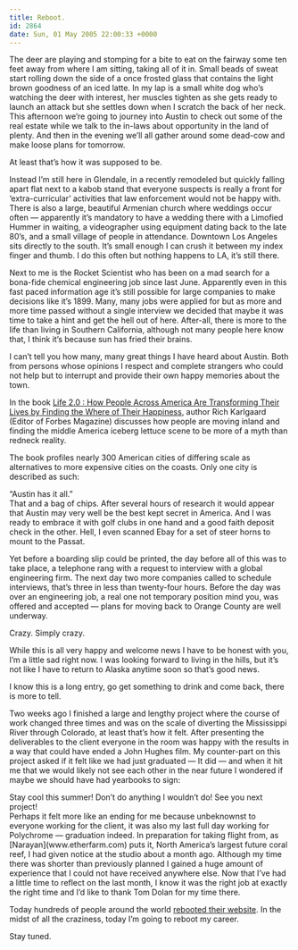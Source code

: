 ```yaml
---
title: Reboot.
id: 2864
date: Sun, 01 May 2005 22:00:33 +0000
---
```


The deer are playing and stomping for a bite to eat on the fairway some ten feet away from where I am sitting, taking all of it in. Small beads of sweat start rolling down the side of a once frosted glass that contains the light brown goodness of an iced latte. In my lap is a small white dog who’s watching the deer with interest, her muscles tighten as she gets ready to launch an attack but she settles down when I scratch the back of her neck. This afternoon we’re going to journey into Austin to check out some of the real estate while we talk to the in-laws about opportunity in the land of plenty. And then in the evening we’ll all gather around some dead-cow and make loose plans for tomorrow.  

At least that’s how it was supposed to be.  

Instead I’m still here in Glendale, in a recently remodeled but quickly falling apart flat next to a kabob stand that everyone suspects is really a front for ‘extra-curricular’ activities that law enforcement would not be happy with. There is also a large, beautiful Armenian church where weddings occur often — apparently it’s mandatory to have a wedding there with a Limofied Hummer in waiting, a videographer using equipment dating back to the late 80’s, and a small village of people in attendance. Downtown Los Angeles sits directly to the south. It’s small enough I can crush it between my index finger and thumb. I do this often but nothing happens to LA, it’s still there.  

Next to me is the Rocket Scientist who has been on a mad search for a bona-fide chemical engineering job since last June. Apparently even in this fast paced information age it’s still possible for large companies to make decisions like it’s 1899. Many, many jobs were applied for but as more and more time passed without a single interview we decided that maybe it was time to take a hint and get the hell out of here. After-all, there is more to the life than living in Southern California, although not many people here know that, I think it’s because sun has fried their brains.  

I can’t tell you how many, many great things I have heard about Austin. Both from persons whose opinions I respect and complete strangers who could not help but to interrupt and provide their own happy memories about the town.  

In the book [Life 2.0 : How People Across America Are Transforming Their Lives by Finding the Where of Their Happiness](http://www.amazon.com/exec/obidos/tg/detail/-/1400046076/airbag-20), author Rich Karlgaard (Editor of Forbes Magazine) discusses how people are moving inland and finding the middle America iceberg lettuce scene to be more of a myth than redneck reality.  

The book profiles nearly 300 American cities of differing scale as alternatives to more expensive cities on the coasts. Only one city is described as such:



<div class="block">“Austin has it all.”</div>That and a bag of chips. After several hours of research it would appear that Austin may very well be the best kept secret in America. And I was ready to embrace it with golf clubs in one hand and a good faith deposit check in the other. Hell, I even scanned Ebay for a set of steer horns to mount to the Passat.  

Yet before a boarding slip could be printed, the day before all of this was to take place, a telephone rang with a request to interview with a global engineering firm. The next day two more companies called to schedule interviews, that’s three in less than twenty-four hours. Before the day was over an engineering job, a real one not temporary position mind you, was offered and accepted — plans for moving back to Orange County are well underway.  

Crazy. Simply crazy.  

While this is all very happy and welcome news I have to be honest with you, I’m a little sad right now. I was looking forward to living in the hills, but it’s not like I have to return to Alaska anytime soon so that’s good news.  

I know this is a long entry, go get something to drink and come back, there is more to tell.  

Two weeks ago I finished a large and lengthy project where the course of work changed three times and was on the scale of diverting the Mississippi River through Colorado, at least that’s how it felt. After presenting the deliverables to the client everyone in the room was happy with the results in a way that could have ended a John Hughes film. My counter-part on this project asked if it felt like we had just graduated — It did — and when it hit me that we would likely not see each other in the near future I wondered if maybe we should have had yearbooks to sign:



<div class="block">Stay cool this summer! Don’t do anything I wouldn’t do! See you next project!</div>Perhaps it felt more like an ending for me because unbeknownst to everyone working for the client, it was also my last full day working for Polychrome — graduation indeed. In preparation for taking flight from, as [Narayan](www.etherfarm.com) puts it, North America’s largest future coral reef, I had given notice at the studio about a month ago. Although my time there was shorter than previously planned I gained a huge amount of experience that I could not have received anywhere else. Now that I’ve had a little time to reflect on the last month, I know it was the right job at exactly the right time and I’d like to thank Tom Dolan for my time there.  

Today hundreds of people around the world [rebooted their website](http://www.cssreboot.com/). In the midst of all the craziness, today I’m going to reboot my career.  

Stay tuned.





